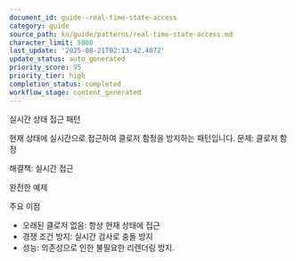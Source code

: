 ```yaml
---
document_id: guide--real-time-state-access
category: guide
source_path: ko/guide/patterns/real-time-state-access.md
character_limit: 5000
last_update: '2025-08-21T02:13:42.407Z'
update_status: auto_generated
priority_score: 95
priority_tier: high
completion_status: completed
workflow_stage: content_generated
---
```

실시간 상태 접근 패턴

현재 상태에 실시간으로 접근하여 클로저 함정을 방지하는 패턴입니다. 문제: 클로저 함정

해결책: 실시간 접근

완전한 예제

주요 이점

- 오래된 클로저 없음: 항상 현재 상태에 접근
- 경쟁 조건 방지: 실시간 검사로 충돌 방지
- 성능: 의존성으로 인한 불필요한 리렌더링 방지.
